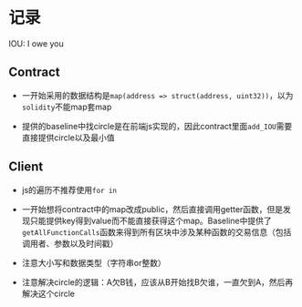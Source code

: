 # 记录

IOU: I owe you

## Contract

- 一开始采用的数据结构是`map(address => struct(address, uint32))`，以为`solidity`不能map套map

- 提供的baseline中找circle是在前端js实现的，因此contract里面`add_IOU`需要直接提供circle以及最小值

## Client

- js的遍历不推荐使用`for in`

- 一开始想将contract中的map改成public，然后直接调用getter函数，但是发现只能提供key得到value而不能直接获得这个map。Baseline中提供了`getAllFunctionCalls`函数来得到所有区块中涉及某种函数的交易信息（包括调用者、参数以及时间戳）

- 注意大小写和数据类型（字符串or整数）

- 注意解决circle的逻辑：A欠B钱，应该从B开始找B欠谁，一直欠到A，然后再解决这个circle